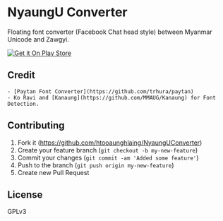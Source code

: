 # NyaungU Converter

Floating font converter (Facebook Chat head style) between Myanmar Unicode and Zawgyi.

[![Get it On Play Store](http://developer.android.com/images/brand/en_generic_rgb_wo_60.png)](https://play.google.com/store/apps/details?id=com.hah.nyaungu.converter)

## Credit
    - [Paytan Font Converter](https://github.com/trhura/paytan)
    - Ko Ravi and [Kanaung](https://github.com/MMAUG/Kanaung) for Font Detection.

## Contributing

1. Fork it (https://github.com/htooaunghlaing/NyaungUConverter)
2. Create your feature branch (`git checkout -b my-new-feature`)
3. Commit your changes (`git commit -am 'Added some feature'`)
4. Push to the branch (`git push origin my-new-feature`)
5. Create new Pull Request

## License
GPLv3